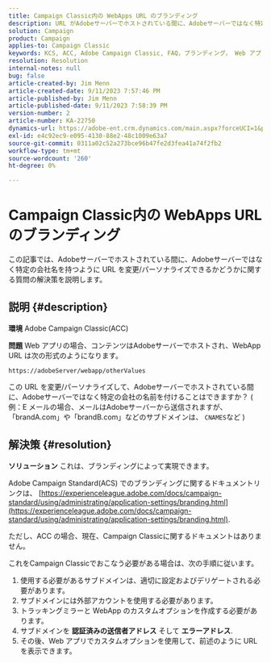 ```yaml
---
title: Campaign Classic内の WebApps URL のブランディング
description: URL がAdobeサーバーでホストされている間に、Adobeサーバーではなく特定の会社の名前を持つように変更/パーソナライズできるかどうかを説明します。
solution: Campaign
product: Campaign
applies-to: Campaign Classic
keywords: KCS, ACC, Adobe Campaign Classic, FAQ，ブランディング， Web アプリ URL, Adobe Campaign Standard, ACS
resolution: Resolution
internal-notes: null
bug: false
article-created-by: Jim Menn
article-created-date: 9/11/2023 7:57:46 PM
article-published-by: Jim Menn
article-published-date: 9/11/2023 7:58:39 PM
version-number: 2
article-number: KA-22750
dynamics-url: https://adobe-ent.crm.dynamics.com/main.aspx?forceUCI=1&pagetype=entityrecord&etn=knowledgearticle&id=c2bc4177-dd50-ee11-be6f-6045bd006239
exl-id: e4c92ec9-e095-4130-88e2-48c1009e63a7
source-git-commit: 0311a02c52a273bce96b47fe2d3fea41a74f2fb2
workflow-type: tm+mt
source-wordcount: '260'
ht-degree: 0%

---
```


# Campaign Classic内の WebApps URL のブランディング


この記事では、Adobeサーバーでホストされている間に、Adobeサーバーではなく特定の会社名を持つように URL を変更/パーソナライズできるかどうかに関する質問の解決策を説明します。

## 説明 {#description}


<b>環境</b>
Adobe Campaign Classic(ACC)

<b>問題</b>
Web アプリの場合、コンテンツはAdobeサーバーでホストされ、WebApp URL は次の形式のようになります。

`https://adobeServer/webapp/otherValues`

この URL を変更/パーソナライズして、Adobeサーバーでホストされている間に、Adobeサーバーではなく特定の会社の名前を付けることはできますか？
( 例：E メールの場合、メールはAdobeサーバーから送信されますが、「brandA.com」や「brandB.com」などのサブドメインは、 `CNAMES`など )


## 解決策 {#resolution}


<b>ソリューション</b>
これは、ブランディングによって実現できます。

Adobe Campaign Standard(ACS) でのブランディングに関するドキュメントリンクは、 [https://experienceleague.adobe.com/docs/campaign-standard/using/administrating/application-settings/branding.html](https://experienceleague.adobe.com/docs/campaign-standard/using/administrating/application-settings/branding.html).


ただし、ACC の場合、現在、Campaign Classicに関するドキュメントはありません。

これをCampaign Classicでおこなう必要がある場合は、次の手順に従います。
1. 使用する必要があるサブドメインは、適切に設定およびデリゲートされる必要があります。
2. サブドメインには外部アカウントを使用する必要があります。
3. トラッキングミラーと WebApp のカスタムオプションを作成する必要があります。
4. サブドメインを <b>認証済みの送信者アドレス</b> そして <b>エラーアドレス</b>.
5. その後、Web アプリでカスタムオプションを使用して、前述のように URL を表示できます。
